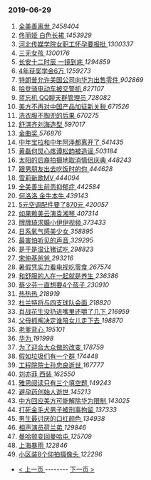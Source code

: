 ### 2019-06-29 
1. [ 全美善离世 ](https://s.weibo.com/weibo?q=%23%E5%85%A8%E7%BE%8E%E5%96%84%E7%A6%BB%E4%B8%96%23&Refer=top) *2458404*
1. [ 佟丽娅 白色长裙 ](https://s.weibo.com/weibo?q=%E4%BD%9F%E4%B8%BD%E5%A8%85%20%E7%99%BD%E8%89%B2%E9%95%BF%E8%A3%99&Refer=top) *1453929*
1. [ 河北传媒学院女职工怀孕要报批 ](https://s.weibo.com/weibo?q=%23%E6%B2%B3%E5%8C%97%E4%BC%A0%E5%AA%92%E5%AD%A6%E9%99%A2%E5%A5%B3%E8%81%8C%E5%B7%A5%E6%80%80%E5%AD%95%E8%A6%81%E6%8A%A5%E6%89%B9%23&Refer=top) *1300337*
1. [ 三无女孩 ](https://s.weibo.com/weibo?q=%23%E4%B8%89%E6%97%A0%E5%A5%B3%E5%AD%A9%23&Refer=top) *1300176*
1. [ 长安十二时辰 一镜到底 ](https://s.weibo.com/weibo?q=%E9%95%BF%E5%AE%89%E5%8D%81%E4%BA%8C%E6%97%B6%E8%BE%B0%20%E4%B8%80%E9%95%9C%E5%88%B0%E5%BA%95&Refer=top) *1294859*
1. [ 4年获奖学金6万 ](https://s.weibo.com/weibo?q=%234%E5%B9%B4%E8%8E%B7%E5%A5%96%E5%AD%A6%E9%87%916%E4%B8%87%23&Refer=top) *1259273*
1. [ 特朗普允许美国公司向华为出售零件 ](https://s.weibo.com/weibo?q=%23%E7%89%B9%E6%9C%97%E6%99%AE%E5%85%81%E8%AE%B8%E7%BE%8E%E5%9B%BD%E5%85%AC%E5%8F%B8%E5%90%91%E5%8D%8E%E4%B8%BA%E5%87%BA%E5%94%AE%E9%9B%B6%E4%BB%B6%23&Refer=top) *902869*
1. [ 哈登骑电动车被交警抓 ](https://s.weibo.com/weibo?q=%23%E5%93%88%E7%99%BB%E9%AA%91%E7%94%B5%E5%8A%A8%E8%BD%A6%E8%A2%AB%E4%BA%A4%E8%AD%A6%E6%8A%93%23&Refer=top) *827107*
1. [ 蓝忘机 QQ聊天群管理员 ](https://s.weibo.com/weibo?q=%23%E8%93%9D%E5%BF%98%E6%9C%BA%20QQ%E8%81%8A%E5%A4%A9%E7%BE%A4%E7%AE%A1%E7%90%86%E5%91%98%23&Refer=top) *728082*
1. [ 美方不再对中国产品加征新关税 ](https://s.weibo.com/weibo?q=%23%E7%BE%8E%E6%96%B9%E4%B8%8D%E5%86%8D%E5%AF%B9%E4%B8%AD%E5%9B%BD%E4%BA%A7%E5%93%81%E5%8A%A0%E5%BE%81%E6%96%B0%E5%85%B3%E7%A8%8E%23&Refer=top) *671526*
1. [ 洗衣服不掏兜的后果 ](https://s.weibo.com/weibo?q=%23%E6%B4%97%E8%A1%A3%E6%9C%8D%E4%B8%8D%E6%8E%8F%E5%85%9C%E7%9A%84%E5%90%8E%E6%9E%9C%23&Refer=top) *670275*
1. [ 舒淇齐刘海造型 ](https://s.weibo.com/weibo?q=%23%E8%88%92%E6%B7%87%E9%BD%90%E5%88%98%E6%B5%B7%E9%80%A0%E5%9E%8B%23&Refer=top) *597017*
1. [ 金曲奖 ](https://s.weibo.com/weibo?q=%E9%87%91%E6%9B%B2%E5%A5%96&Refer=top) *576876*
1. [ 中年宝拉和中年阿泽都离开了 ](https://s.weibo.com/weibo?q=%23%E4%B8%AD%E5%B9%B4%E5%AE%9D%E6%8B%89%E5%92%8C%E4%B8%AD%E5%B9%B4%E9%98%BF%E6%B3%BD%E9%83%BD%E7%A6%BB%E5%BC%80%E4%BA%86%23&Refer=top) *541435*
1. [ 黄磊何炅心疼谭松韵被造谣 ](https://s.weibo.com/weibo?q=%23%E9%BB%84%E7%A3%8A%E4%BD%95%E7%82%85%E5%BF%83%E7%96%BC%E8%B0%AD%E6%9D%BE%E9%9F%B5%E8%A2%AB%E9%80%A0%E8%B0%A3%23&Refer=top) *503184*
1. [ 太阳的后裔拍摄地取消情侣庆典 ](https://s.weibo.com/weibo?q=%23%E5%A4%AA%E9%98%B3%E7%9A%84%E5%90%8E%E8%A3%94%E6%8B%8D%E6%91%84%E5%9C%B0%E5%8F%96%E6%B6%88%E6%83%85%E4%BE%A3%E5%BA%86%E5%85%B8%23&Refer=top) *448243*
1. [ 跟男朋友出去吃饭时的你 ](https://s.weibo.com/weibo?q=%23%E8%B7%9F%E7%94%B7%E6%9C%8B%E5%8F%8B%E5%87%BA%E5%8E%BB%E5%90%83%E9%A5%AD%E6%97%B6%E7%9A%84%E4%BD%A0%23&Refer=top) *444628*
1. [ 雪莉新歌MV ](https://s.weibo.com/weibo?q=%E9%9B%AA%E8%8E%89%E6%96%B0%E6%AD%8CMV&Refer=top) *444094*
1. [ 全美善生前患抑郁症 ](https://s.weibo.com/weibo?q=%23%E5%85%A8%E7%BE%8E%E5%96%84%E7%94%9F%E5%89%8D%E6%82%A3%E6%8A%91%E9%83%81%E7%97%87%23&Refer=top) *442584*
1. [ 何洛洛 金牛本牛 ](https://s.weibo.com/weibo?q=%E4%BD%95%E6%B4%9B%E6%B4%9B%20%E9%87%91%E7%89%9B%E6%9C%AC%E7%89%9B&Refer=top) *439143*
1. [ 5元空调配件要了870元 ](https://s.weibo.com/weibo?q=5%E5%85%83%E7%A9%BA%E8%B0%83%E9%85%8D%E4%BB%B6%E8%A6%81%E4%BA%86870%E5%85%83&Refer=top) *420057*
1. [ 如果赖美云演袁湘琴 ](https://s.weibo.com/weibo?q=%23%E5%A6%82%E6%9E%9C%E8%B5%96%E7%BE%8E%E4%BA%91%E6%BC%94%E8%A2%81%E6%B9%98%E7%90%B4%23&Refer=top) *407314*
1. [ 牌牌琦求婚小伊伊视频 ](https://s.weibo.com/weibo?q=%23%E7%89%8C%E7%89%8C%E7%90%A6%E6%B1%82%E5%A9%9A%E5%B0%8F%E4%BC%8A%E4%BC%8A%E8%A7%86%E9%A2%91%23&Refer=top) *373433*
1. [ 日系氧气感美少女 ](https://s.weibo.com/weibo?q=%23%E6%97%A5%E7%B3%BB%E6%B0%A7%E6%B0%94%E6%84%9F%E7%BE%8E%E5%B0%91%E5%A5%B3%23&Refer=top) *358895*
1. [ 最害怕听见的声音 ](https://s.weibo.com/weibo?q=%23%E6%9C%80%E5%AE%B3%E6%80%95%E5%90%AC%E8%A7%81%E7%9A%84%E5%A3%B0%E9%9F%B3%23&Refer=top) *329295*
1. [ 是干是湿让猪试吃 ](https://s.weibo.com/weibo?q=%23%E6%98%AF%E5%B9%B2%E6%98%AF%E6%B9%BF%E8%AE%A9%E7%8C%AA%E8%AF%95%E5%90%83%23&Refer=top) *298823*
1. [ 宋仲基爸爸 ](https://s.weibo.com/weibo?q=%23%E5%AE%8B%E4%BB%B2%E5%9F%BA%E7%88%B8%E7%88%B8%23&Refer=top) *293216*
1. [ 暑假凭实力看电视吃零食 ](https://s.weibo.com/weibo?q=%23%E6%9A%91%E5%81%87%E5%87%AD%E5%AE%9E%E5%8A%9B%E7%9C%8B%E7%94%B5%E8%A7%86%E5%90%83%E9%9B%B6%E9%A3%9F%23&Refer=top) *267574*
1. [ 和舒服的人在一起就是养生 ](https://s.weibo.com/weibo?q=%23%E5%92%8C%E8%88%92%E6%9C%8D%E7%9A%84%E4%BA%BA%E5%9C%A8%E4%B8%80%E8%B5%B7%E5%B0%B1%E6%98%AF%E5%85%BB%E7%94%9F%23&Refer=top) *236386*
1. [ 蔡少芬一直想要4个孩子 ](https://s.weibo.com/weibo?q=%23%E8%94%A1%E5%B0%91%E8%8A%AC%E4%B8%80%E7%9B%B4%E6%83%B3%E8%A6%814%E4%B8%AA%E5%AD%A9%E5%AD%90%23&Refer=top) *230910*
1. [ 热热热 ](https://s.weibo.com/weibo?q=%23%E7%83%AD%E7%83%AD%E7%83%AD%23&Refer=top) *218919*
1. [ 杜兰特将与四支球队会面 ](https://s.weibo.com/weibo?q=%E6%9D%9C%E5%85%B0%E7%89%B9%E5%B0%86%E4%B8%8E%E5%9B%9B%E6%94%AF%E7%90%83%E9%98%9F%E4%BC%9A%E9%9D%A2&Refer=top) *218820*
1. [ 肖战花生没扔进嘴里还嚼了几下 ](https://s.weibo.com/weibo?q=%23%E8%82%96%E6%88%98%E8%8A%B1%E7%94%9F%E6%B2%A1%E6%89%94%E8%BF%9B%E5%98%B4%E9%87%8C%E8%BF%98%E5%9A%BC%E4%BA%86%E5%87%A0%E4%B8%8B%23&Refer=top) *216959*
1. [ 父母抓阄决定谁陪女儿走下去 ](https://s.weibo.com/weibo?q=%23%E7%88%B6%E6%AF%8D%E6%8A%93%E9%98%84%E5%86%B3%E5%AE%9A%E8%B0%81%E9%99%AA%E5%A5%B3%E5%84%BF%E8%B5%B0%E4%B8%8B%E5%8E%BB%23&Refer=top) *198870*
1. [ 老爹背心 ](https://s.weibo.com/weibo?q=%E8%80%81%E7%88%B9%E8%83%8C%E5%BF%83&Refer=top) *195101*
1. [ 华为 ](https://s.weibo.com/weibo?q=%E5%8D%8E%E4%B8%BA&Refer=top) *191998*
1. [ 为了迎合大众做的改变 ](https://s.weibo.com/weibo?q=%E4%B8%BA%E4%BA%86%E8%BF%8E%E5%90%88%E5%A4%A7%E4%BC%97%E5%81%9A%E7%9A%84%E6%94%B9%E5%8F%98&Refer=top) *178759*
1. [ 假如垃圾们有一个群 ](https://s.weibo.com/weibo?q=%23%E5%81%87%E5%A6%82%E5%9E%83%E5%9C%BE%E4%BB%AC%E6%9C%89%E4%B8%80%E4%B8%AA%E7%BE%A4%23&Refer=top) *174448*
1. [ 工程院院士孙忠良逝世 ](https://s.weibo.com/weibo?q=%E5%B7%A5%E7%A8%8B%E9%99%A2%E9%99%A2%E5%A3%AB%E5%AD%99%E5%BF%A0%E8%89%AF%E9%80%9D%E4%B8%96&Refer=top) *167777*
1. [ 刘亦菲 西装 ](https://s.weibo.com/weibo?q=%E5%88%98%E4%BA%A6%E8%8F%B2%20%E8%A5%BF%E8%A3%85&Refer=top) *162550*
1. [ 雅思阅读只有三个填空题 ](https://s.weibo.com/weibo?q=%23%E9%9B%85%E6%80%9D%E9%98%85%E8%AF%BB%E5%8F%AA%E6%9C%89%E4%B8%89%E4%B8%AA%E5%A1%AB%E7%A9%BA%E9%A2%98%23&Refer=top) *149243*
1. [ 避孕药创始人逝世 ](https://s.weibo.com/weibo?q=%23%E9%81%BF%E5%AD%95%E8%8D%AF%E5%88%9B%E5%A7%8B%E4%BA%BA%E9%80%9D%E4%B8%96%23&Refer=top) *145213*
1. [ 中方回应美方可能解除华为限制 ](https://s.weibo.com/weibo?q=%E4%B8%AD%E6%96%B9%E5%9B%9E%E5%BA%94%E7%BE%8E%E6%96%B9%E5%8F%AF%E8%83%BD%E8%A7%A3%E9%99%A4%E5%8D%8E%E4%B8%BA%E9%99%90%E5%88%B6&Refer=top) *143025*
1. [ 打死金毛犬男子被刑事拘留 ](https://s.weibo.com/weibo?q=%23%E6%89%93%E6%AD%BB%E9%87%91%E6%AF%9B%E7%8A%AC%E7%94%B7%E5%AD%90%E8%A2%AB%E5%88%91%E4%BA%8B%E6%8B%98%E7%95%99%23&Refer=top) *137333*
1. [ 男生最讨厌的口红颜色 ](https://s.weibo.com/weibo?q=%23%E7%94%B7%E7%94%9F%E6%9C%80%E8%AE%A8%E5%8E%8C%E7%9A%84%E5%8F%A3%E7%BA%A2%E9%A2%9C%E8%89%B2%23&Refer=top) *134938*
1. [ 相声演员荷兰弟 ](https://s.weibo.com/weibo?q=%23%E7%9B%B8%E5%A3%B0%E6%BC%94%E5%91%98%E8%8D%B7%E5%85%B0%E5%BC%9F%23&Refer=top) *129846*
1. [ 曼哈顿变回曼哈屯 ](https://s.weibo.com/weibo?q=%23%E6%9B%BC%E5%93%88%E9%A1%BF%E5%8F%98%E5%9B%9E%E6%9B%BC%E5%93%88%E5%B1%AF%23&Refer=top) *125709*
1. [ 上海暴雨 ](https://s.weibo.com/weibo?q=%23%E4%B8%8A%E6%B5%B7%E6%9A%B4%E9%9B%A8%23&Refer=top) *122846*
1. [ 小区装8个仰拍摄像头 ](https://s.weibo.com/weibo?q=%E5%B0%8F%E5%8C%BA%E8%A3%858%E4%B8%AA%E4%BB%B0%E6%8B%8D%E6%91%84%E5%83%8F%E5%A4%B4&Refer=top) *122296* 

- [ < 上一页 ](https://github.com/able8/weibo-hot-record/blob/master/2019-06-28.md) -------- [ 下一页 > ](https://github.com/able8/weibo-hot-record/blob/master/2019-06-30.md)